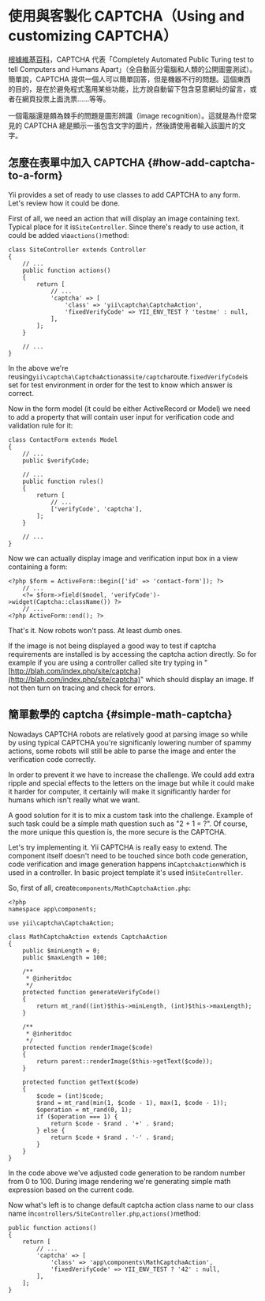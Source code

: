 # 使用與客製化 CAPTCHA（Using and customizing CAPTCHA）

[根據維基百科](https://zh.wikipedia.org/wiki/%E9%AA%8C%E8%AF%81%E7%A0%81)，CAPTCHA 代表「Completely Automated Public Turing test to tell Computers and Humans Apart」（全自動區分電腦和人類的公開圖靈測試）。簡單說，CAPTCHA 提供一個人可以簡單回答，但是機器不行的問題。這個東西的目的，是在於避免程式濫用某些功能，比方說自動留下包含惡意網址的留言，或者在網頁投票上面洗票……等等。

一個電腦還是頗為棘手的問題是圖形辨識（image recognition）。這就是為什麼常見的 CAPTCHA 總是顯示一張包含文字的圖片，然後請使用者輸入該圖片的文字。

## 怎麼在表單中加入 CAPTCHA {#how-add-captcha-to-a-form}

Yii provides a set of ready to use classes to add CAPTCHA to any form. Let's review how it could be done.

First of all, we need an action that will display an image containing text. Typical place for it is`SiteController`. Since there's ready to use action, it could be added via`actions()`method:

```
class SiteController extends Controller
{
    // ...
    public function actions()
    {
        return [
            // ...
            'captcha' => [
                'class' => 'yii\captcha\CaptchaAction',
                'fixedVerifyCode' => YII_ENV_TEST ? 'testme' : null,
            ],
        ];
    }

    // ...
}
```

In the above we're reusing`yii\captcha\CaptchaAction`as`site/captcha`route.`fixedVerifyCode`is set for test environment in order for the test to know which answer is correct.

Now in the form model \(it could be either ActiveRecord or Model\) we need to add a property that will contain user input for verification code and validation rule for it:

```
class ContactForm extends Model
{
    // ...
    public $verifyCode;

    // ...
    public function rules()
    {
        return [
            // ...
            ['verifyCode', 'captcha'],
        ];
    }

    // ...
}
```

Now we can actually display image and verification input box in a view containing a form:

```
<?php $form = ActiveForm::begin(['id' => 'contact-form']); ?>
    // ...
    <?= $form->field($model, 'verifyCode')->widget(Captcha::className()) ?>
    // ...
<?php ActiveForm::end(); ?>
```

That's it. Now robots won't pass. At least dumb ones.

If the image is not being displayed a good way to test if captcha requirements are installed is by accessing the captcha action directly. So for example if you are using a controller called site try typing in "[http://blah.com/index.php/site/captcha](http://blah.com/index.php/site/captcha)" which should display an image. If not then turn on tracing and check for errors.

## 簡單數學的 captcha {#simple-math-captcha}

Nowadays CAPTCHA robots are relatively good at parsing image so while by using typical CAPTCHA you're significanly lowering number of spammy actions, some robots will still be able to parse the image and enter the verification code correctly.

In order to prevent it we have to increase the challenge. We could add extra ripple and special effects to the letters on the image but while it could make it harder for computer, it certainly will make it significantly harder for humans which isn't really what we want.

A good solution for it is to mix a custom task into the challenge. Example of such task could be a simple math question such as "2 + 1 = ?". Of course, the more unique this question is, the more secure is the CAPTCHA.

Let's try implementing it. Yii CAPTCHA is really easy to extend. The component itself doesn't need to be touched since both code generation, code verification and image generation happens in`CaptchaAction`which is used in a controller. In basic project template it's used in`SiteController`.

So, first of all, create`components/MathCaptchaAction.php`:

```
<?php
namespace app\components;

use yii\captcha\CaptchaAction;

class MathCaptchaAction extends CaptchaAction
{
    public $minLength = 0;
    public $maxLength = 100;

    /**
     * @inheritdoc
     */
    protected function generateVerifyCode()
    {
        return mt_rand((int)$this->minLength, (int)$this->maxLength);
    }

    /**
     * @inheritdoc
     */
    protected function renderImage($code)
    {
        return parent::renderImage($this->getText($code));
    }

    protected function getText($code)
    {
        $code = (int)$code;
        $rand = mt_rand(min(1, $code - 1), max(1, $code - 1));
        $operation = mt_rand(0, 1);
        if ($operation === 1) {
            return $code - $rand . '+' . $rand;
        } else {
            return $code + $rand . '-' . $rand;
        }
    }
}
```

In the code above we've adjusted code generation to be random number from 0 to 100. During image rendering we're generating simple math expression based on the current code.

Now what's left is to change default captcha action class name to our class name in`controllers/SiteController.php`,`actions()`method:

```
public function actions()
{
    return [
        // ...
        'captcha' => [
            'class' => 'app\components\MathCaptchaAction',
            'fixedVerifyCode' => YII_ENV_TEST ? '42' : null,
        ],
    ];
}
```



